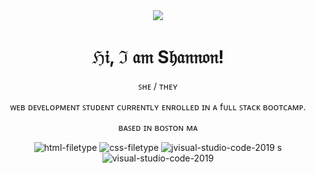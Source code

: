 



<div class="readme" align="center">
<img src="https://i.gifer.com/g32K.gif">
  <h1>
ℌ𝔦, ℑ 𝔞𝔪 S𝔥𝔞𝔫𝔫𝔬𝔫!
  </h1>
<p>ꜱʜᴇ / ᴛʜᴇʏ</p>
<p>ᴡᴇʙ ᴅᴇᴠᴇʟᴏᴘᴍᴇɴᴛ ꜱᴛᴜᴅᴇɴᴛ ᴄᴜʀʀᴇɴᴛʟʏ ᴇɴʀᴏʟʟᴇᴅ ɪɴ ᴀ fᴜʟʟ ꜱᴛᴀᴄᴋ ʙᴏᴏᴛᴄᴀᴍᴘ.</p>
  <p>ʙᴀꜱᴇᴅ ɪɴ ʙᴏꜱᴛᴏɴ ᴍᴀ</p>
  
<!--   <a href="URL_REDIRECT" target="blank"><img align="right" src="https://media.tenor.com/seevqHtgKMEAAAAC/fox-minecraft-fox.gif" height="100" /></a></p> -->

 <link rel="stylesheet" href="https://cdn.jsdelivr.net/gh/devicons/devicon@v2.15.1/devicon.min.css"> 

![html-filetype](https://user-images.githubusercontent.com/115766756/222976919-afca47bd-9ecf-4b58-8ff7-430dd7dee7df.png)
![css-filetype](https://user-images.githubusercontent.com/115766756/222976922-4df6f14c-edb7-472b-9a49-94d1fa6bb6cc.png)
![j![visual-studio-code-2019](https://user-images.githubusercontent.com/115766756/222976956-0d9c2add-58b0-42f1-a12e-5496ff374166.png)
s](https://user-images.githubusercontent.com/115766756/222976923-138bbb87-c9a5-4985-8c30-527a00efd8e6.png)
![visual-studio-code-2019](https://user-images.githubusercontent.com/115766756/222976974-1d20940c-6ae3-4fcf-aab9-521faf2b47e4.png)

</div>
